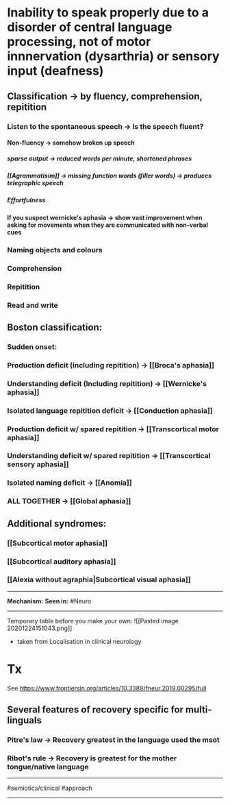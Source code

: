 # Inability to speak properly due to a disorder of central language processing, not of motor innnervation (dysarthria) or sensory input (deafness)

## Classification -> by fluency, comprehension,  repitition 
### Listen to the spontaneous speech -> Is the speech fluent?
#### Non-fluency -> somehow broken up speech 
##### sparse output -> reduced words per minute, shortened phrases
##### [[Agrammatisim]] -> missing function words (filler words) -> produces telegraphic speech
##### Effortfulness
#### If you suspect wernicke's aphasia -> show vast improvement when asking for movements when they are communicated with non-verbal cues 
### Naming objects and colours
### Comprehension 
### Repitition 
### Read and write
## Boston classification:
### Sudden onset: 
### Production deficit (including repitition) -> [[Broca's aphasia]]
### Understanding deficit (Including repitition) -> [[Wernicke's aphasia]]
### Isolated language repitition deficit -> [[Conduction aphasia]]
### Production deficit w/ spared repitition -> [[Transcortical motor aphasia]]
### Understanding deficit w/ spared repitition -> [[Transcortical sensory aphasia]]
### Isolated naming deficit -> [[Anomia]]
### ALL TOGETHER -> [[Global aphasia]]

## Additional syndromes:
### [[Subcortical motor aphasia]]
### [[Subcortical auditory aphasia]]
### [[Alexia without agraphia|Subcortical visual aphasia]]


---
**Mechanism:**
**Seen in:** #Neuro 

---
Temporary table before you make your own:
![[Pasted image 20201224151043.png]]
- taken from Localisation in clinical neurology

# Tx
See https://www.frontiersin.org/articles/10.3389/fneur.2019.00295/full
## Several features of recovery specific for multi-linguals
### Pitre's law -> Recovery greatest in the language used the msot
### Ribot's rule -> Recovery is greatest for the mother tongue/native language

---
#semiotics/clinical #approach 

---